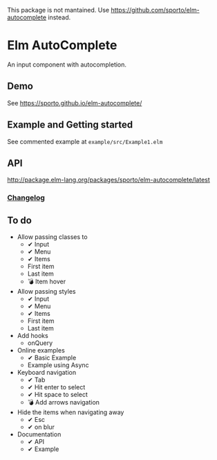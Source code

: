 This package is not mantained. Use https://github.com/sporto/elm-autocomplete instead.

# Elm AutoComplete

An input component with autocompletion.

## Demo

See https://sporto.github.io/elm-autocomplete/

## Example and Getting started

See commented example at `example/src/Example1.elm`

## API

<http://package.elm-lang.org/packages/sporto/elm-autocomplete/latest>

### [Changelog](./CHANGELOG.md)

## To do

- Allow passing classes to
  - ✔ Input
  - ✔ Menu
  - ✔ Items
  - First item
  - Last item
  - 💣 Item hover
- Allow passing styles
  - ✔ Input
  - ✔ Menu
  - ✔ Items
  - First item
  - Last item
- Add hooks
  - onQuery
- Online examples
  - ✔ Basic Example
  - Example using Async
- Keyboard navigation
  - ✔ Tab
  - ✔ Hit enter to select
  - ✔ Hit space to select
  - 💣 Add arrows navigation
- Hide the items when navigating away
  - ✔ Esc
  - ✔ on blur
- Documentation
  - ✔ API
  - ✔ Example
